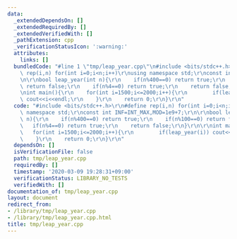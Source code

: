 ```yaml
---
data:
  _extendedDependsOn: []
  _extendedRequiredBy: []
  _extendedVerifiedWith: []
  _pathExtension: cpp
  _verificationStatusIcon: ':warning:'
  attributes:
    links: []
  bundledCode: "#line 1 \"tmp/leap_year.cpp\"\n#include <bits/stdc++.h>\r\n#define\
    \ rep(i,n) for(int i=0;i<n;i++)\r\nusing namespace std;\r\nconst int INF=INT_MAX,MOD=1e9+7;\r\
    \n\r\nbool leap_year(int n){\r\n    if(n%400==0) return true;\r\n    if(n%100==0)\
    \ return false;\r\n    if(n%4==0) return true;\r\n    return false;\r\n}\r\n\r\
    \nint main(){\r\n    for(int i=1500;i<=2000;i++){\r\n        if(leap_year(i))\
    \ cout<<i<<endl;\r\n    }\r\n    return 0;\r\n}\r\n"
  code: "#include <bits/stdc++.h>\r\n#define rep(i,n) for(int i=0;i<n;i++)\r\nusing\
    \ namespace std;\r\nconst int INF=INT_MAX,MOD=1e9+7;\r\n\r\nbool leap_year(int\
    \ n){\r\n    if(n%400==0) return true;\r\n    if(n%100==0) return false;\r\n \
    \   if(n%4==0) return true;\r\n    return false;\r\n}\r\n\r\nint main(){\r\n \
    \   for(int i=1500;i<=2000;i++){\r\n        if(leap_year(i)) cout<<i<<endl;\r\n\
    \    }\r\n    return 0;\r\n}\r\n"
  dependsOn: []
  isVerificationFile: false
  path: tmp/leap_year.cpp
  requiredBy: []
  timestamp: '2020-03-09 19:28:31+09:00'
  verificationStatus: LIBRARY_NO_TESTS
  verifiedWith: []
documentation_of: tmp/leap_year.cpp
layout: document
redirect_from:
- /library/tmp/leap_year.cpp
- /library/tmp/leap_year.cpp.html
title: tmp/leap_year.cpp
---
```

